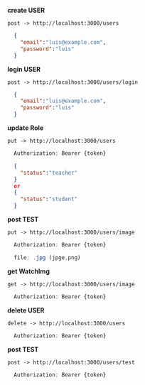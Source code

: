 **create USER**

`post -> http://localhost:3000/users`
```json
  {
    "email":"luis@example.com",
    "password":"luis"
  }
```

**login USER**

`post -> http://localhost:3000/users/login`
```json
  {
    "email":"luis@example.com",
    "password":"luis"
  }
```

**update Role**

`put -> http://localhost:3000/users`
```js
  Authorization: Bearer {token}
```

```json
  {
    "status":"teacher"
  }
  or
  {
    "status":"student"
  }
```

**post TEST**

`put -> http://localhost:3000/users/image`
```js
  Authorization: Bearer {token}
```
```js
  file: .jpg (jpge,png)
```

**get WatchImg**

`get -> http://localhost:3000/users/image`
```js
  Authorization: Bearer {token}
```

**delete USER**

`delete -> http://localhost:3000/users`
```js
  Authorization: Bearer {token}
```

**post TEST**

`post -> http://localhost:3000/users/test`
```js
  Authorization: Bearer {token}
```
